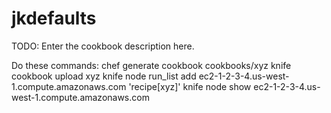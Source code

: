 # jkdefaults

TODO: Enter the cookbook description here.

Do these commands:
chef generate cookbook cookbooks/xyz
knife cookbook upload xyz
knife node run_list add ec2-1-2-3-4.us-west-1.compute.amazonaws.com 'recipe[xyz]'
knife node show ec2-1-2-3-4.us-west-1.compute.amazonaws.com
